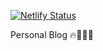 [![Netlify Status](https://api.netlify.com/api/v1/badges/b25a477b-afe0-4083-9c24-e2ca8c0d7728/deploy-status)](https://app.netlify.com/sites/ezekielekunolablog/deploys)

Personal Blog 🔥👨🏾‍💻